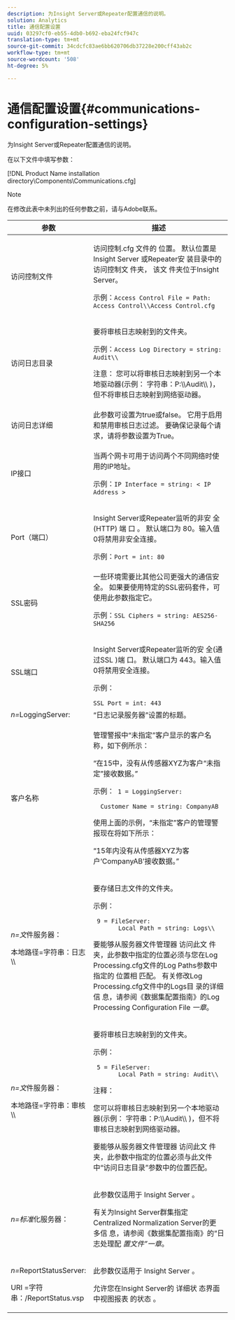 ```yaml
---
description: 为Insight Server或Repeater配置通信的说明。
solution: Analytics
title: 通信配置设置
uuid: 03297cf0-eb55-4db0-b692-eba24fcf947c
translation-type: tm+mt
source-git-commit: 34cdcfc83ae6bb620706db37228e200cff43ab2c
workflow-type: tm+mt
source-wordcount: '508'
ht-degree: 5%

---
```



# 通信配置设置{#communications-configuration-settings}

为Insight Server或Repeater配置通信的说明。

在以下文件中填写参数：

[!DNL Product Name installation directory\Components\Communications.cfg]

>[!NOTE]
>
>在修改此表中未列出的任何参数之前，请与Adobe联系。

<table id="table_C87F1150E53548F484A8C0CFE91F1079"> 
 <thead> 
  <tr> 
   <th colname="col1" class="entry"> 参数 </th> 
   <th colname="col2" class="entry"> 描述 </th> 
  </tr> 
 </thead>
 <tbody> 
  <tr> 
   <td colname="col1"> 访问控制文件 </td> 
   <td colname="col2"> <p>访问控制.cfg <span class="filepath"> 文件的 </span> 位置。 默认位置是Insight Server <span class="filepath"> 或Repeater安 </span> 装目录中的 <span class="keyword"> 访问控制文 </span> 件夹， <span class="wintitle"> 该文 </span> 件夹位于Insight Server。 </p> <p>示例：<code>Access Control File = Path: Access Control\\Access Control.cfg</code> </p> </td> 
  </tr> 
  <tr> 
   <td colname="col1"> 访问日志目录 </td> 
   <td colname="col2"> <p>要将审核日志映射到的文件夹。 </p> <p>示例：<code>Access Log Directory = string: Audit\\</code> </p> <p> <p>注意： 您可以将审核日志映射到另一个本地驱动器(示例： <span class="filepath"> 字符串：P:\\Audit\\ </span>)，但不将审核日志映射到网络驱动器。 </p> </p> </td> 
  </tr> 
  <tr> 
   <td colname="col1"> 访问日志详细 </td> 
   <td colname="col2"> 此参数可设置为true或false。 它用于启用和禁用审核日志过滤。 要确保记录每个请求，请将参数设置为True。 </td> 
  </tr> 
  <tr> 
   <td colname="col1"> IP接口 </td> 
   <td colname="col2"> <p>当两个网卡可用于访问两个不同网络时使用的IP地址。 </p> <p>示例：<code>IP Interface = string: &lt; IP Address &gt;</code> </p> </td> 
  </tr> 
  <tr> 
   <td colname="col1"> Port（端口） </td> 
   <td colname="col2"> <p>Insight Server或Repeater监听的非安 <span class="keyword"> 全(HTTP) </span> 端 <span class="wintitle"> 口 </span> 。 默认端口为 80。输入值0将禁用非安全连接。 </p> <p>示例：<code>Port = int: 80</code> </p> </td> 
  </tr> 
  <tr> 
   <td colname="col1"> SSL密码 </td> 
   <td colname="col2"> 一些环境需要比其他公司更强大的通信安全。 如果要使用特定的SSL密码套件，可使用此参数指定它。 <p>示例：<code>SSL Ciphers = string: AES256-SHA256</code> </p> </td> 
  </tr> 
  <tr> 
   <td colname="col1"> SSL端口 </td> 
   <td colname="col2"> <p>Insight Server或Repeater监听的安 <span class="keyword"> 全(通 </span> 过SSL <span class="wintitle"> )端 </span> 口。 默认端口为 443。输入值0将禁用安全连接。 </p> <p>示例：<span class="filepath"></span> </p> <code>SSL Port = int: 443</code> </td> 
  </tr> 
  <tr> 
   <td colname="col1"> <i>n=</i>LoggingServer: </td> 
   <td colname="col2"> “日志记录服务器”设置的标题。 </td> 
  </tr> 
  <tr> 
   <td colname="col1"> 客户名称 </td> 
   <td colname="col2"> <p>管理警报中“未指定”客户显示的客户名称，如下例所示： </p> <p>“在15中，没有从传感器XYZ为客户“未指定”接收数据。” </p> <p>示例：<code> 1&nbsp;=&nbsp;LoggingServer:&nbsp; 
      &nbsp;&nbsp;Customer&nbsp;Name&nbsp;=&nbsp;string:&nbsp;CompanyAB </code> </p> <p>使用上面的示例，“未指定”客户的管理警报现在将如下所示： </p> <p>“15年内没有从传感器XYZ为客户‘CompanyAB’接收数据。” </p> </td> 
  </tr> 
  <tr> 
   <td colname="col1"> <p> <i>n=文</i>件服务器： </p> <p> 本地路径=字符串：日志\\ </p> </td> 
   <td colname="col2"> <p>要存储日志文件的文件夹。 </p> <p>示例： </p> <code> 9&nbsp;=&nbsp;FileServer:&nbsp; 
     &nbsp;&nbsp;Local&nbsp;Path&nbsp;=&nbsp;string:&nbsp;Logs\\ </code> <p>要能够从服务器文件管理器 <span class="wintitle"> 访问此文 </span>件夹，此参数中指定的位置必须与您在Log Processing.cfg文件的Log Paths参数中指定的 <span class="filepath"> 位置相 </span> 匹配。 有关修改Log Processing.cfg文件中的Logs目 <span class="filepath"> 录的详细信 </span> 息，请参阅《数据集配置指南》的Log Processing Configuration File <i>一章</i>。 </p> </td> 
  </tr> 
  <tr> 
   <td colname="col1"> <p> <i>n=文</i>件服务器： </p> <p> 本地路径=字符串：审核\\ </p> </td> 
   <td colname="col2"> <p>要将审核日志映射到的文件夹。 </p> <p>示例： </p> <code> 5&nbsp;=&nbsp;FileServer:&nbsp; 
     &nbsp;&nbsp;Local&nbsp;Path&nbsp;=&nbsp;string:&nbsp;Audit\\ </code> <p>注释：  <p>您可以将审核日志映射到另一个本地驱动器(示例： <span class="filepath"> 字符串：P:\\Audit\\ </span>)，但不将审核日志映射到网络驱动器。 </p> <p>要能够从服务器文件管理器 <span class="wintitle"> 访问此文 </span>件夹，此参数中指定的位置必须与此文件中“访问日志目录”参数中的位置匹配。 </p> </p> </td> 
  </tr> 
  <tr> 
   <td colname="col1"> <i>n=标准</i>化服务器： </td> 
   <td colname="col2"> <p>此参数仅适用于 <span class="keyword"> Insight Server </span>。 </p> <p>有关为Insight Server群集指定Centralized Normalization Server的更 <span class="keyword"> 多信 </span> 息，请参阅《数据集配置指南》的“日志处理配 <i>置文件”一章</i>。 </p> </td> 
  </tr> 
  <tr> 
   <td colname="col1"> <p> <i>n=</i>ReportStatusServer: </p> <p> URI =字符串：/ReportStatus.vsp </p> </td> 
   <td colname="col2"> <p>此参数仅适用于 <span class="keyword"> Insight Server </span>。 </p> <p>允许您在Insight Server的 <span class="keyword"> 详细状 </span> 态界面中视图报表 <span class="keyword"> 的状态 </span>。 </p> </td> 
  </tr> 
 </tbody> 
</table>
